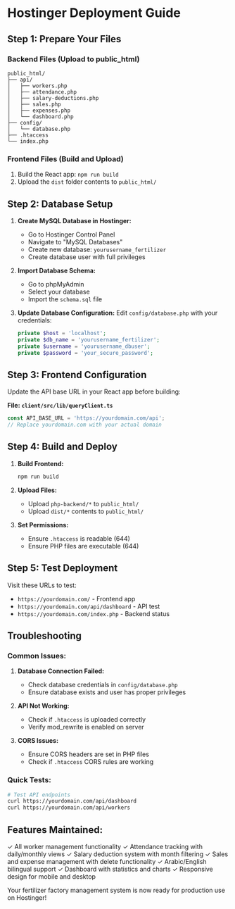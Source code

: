 # Hostinger Deployment Guide

## Step 1: Prepare Your Files

### Backend Files (Upload to public_html)
```
public_html/
├── api/
│   ├── workers.php
│   ├── attendance.php
│   ├── salary-deductions.php
│   ├── sales.php
│   ├── expenses.php
│   └── dashboard.php
├── config/
│   └── database.php
├── .htaccess
└── index.php
```

### Frontend Files (Build and Upload)
1. Build the React app: `npm run build`
2. Upload the `dist` folder contents to `public_html/`

## Step 2: Database Setup

1. **Create MySQL Database in Hostinger:**
   - Go to Hostinger Control Panel
   - Navigate to "MySQL Databases"
   - Create new database: `yourusername_fertilizer`
   - Create database user with full privileges

2. **Import Database Schema:**
   - Go to phpMyAdmin
   - Select your database
   - Import the `schema.sql` file

3. **Update Database Configuration:**
   Edit `config/database.php` with your credentials:
   ```php
   private $host = 'localhost';
   private $db_name = 'yourusername_fertilizer';
   private $username = 'yourusername_dbuser';
   private $password = 'your_secure_password';
   ```

## Step 3: Frontend Configuration

Update the API base URL in your React app before building:

**File: `client/src/lib/queryClient.ts`**
```javascript
const API_BASE_URL = 'https://yourdomain.com/api';
// Replace yourdomain.com with your actual domain
```

## Step 4: Build and Deploy

1. **Build Frontend:**
   ```bash
   npm run build
   ```

2. **Upload Files:**
   - Upload `php-backend/*` to `public_html/`
   - Upload `dist/*` contents to `public_html/`

3. **Set Permissions:**
   - Ensure `.htaccess` is readable (644)
   - Ensure PHP files are executable (644)

## Step 5: Test Deployment

Visit these URLs to test:
- `https://yourdomain.com/` - Frontend app
- `https://yourdomain.com/api/dashboard` - API test
- `https://yourdomain.com/index.php` - Backend status

## Troubleshooting

### Common Issues:
1. **Database Connection Failed:**
   - Check database credentials in `config/database.php`
   - Ensure database exists and user has proper privileges

2. **API Not Working:**
   - Check if `.htaccess` is uploaded correctly
   - Verify mod_rewrite is enabled on server

3. **CORS Issues:**
   - Ensure CORS headers are set in PHP files
   - Check if `.htaccess` CORS rules are working

### Quick Tests:
```bash
# Test API endpoints
curl https://yourdomain.com/api/dashboard
curl https://yourdomain.com/api/workers
```

## Features Maintained:
✓ All worker management functionality
✓ Attendance tracking with daily/monthly views
✓ Salary deduction system with month filtering
✓ Sales and expense management with delete functionality
✓ Arabic/English bilingual support
✓ Dashboard with statistics and charts
✓ Responsive design for mobile and desktop

Your fertilizer factory management system is now ready for production use on Hostinger!